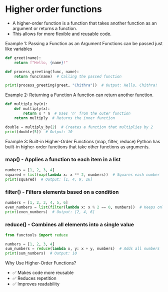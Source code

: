 # Higher order functions
- A higher-order function is a function that takes another function as an argument or returns a function.
- This allows for more flexible and reusable code.

Example 1: Passing a Function as an Argument
Functions can be passed just like variables
```python
def greet(name):
    return f"Hello, {name}!"

def process_greeting(func, name):
    return func(name)  # Calling the passed function

print(process_greeting(greet, "Chithra"))  # Output: Hello, Chithra!
```

Example 2: Returning a Function
A function can return another function.
```python
def multiply_by(n):
    def multiply(x):
        return x * n  # Uses 'n' from the outer function
    return multiply  # Returns the inner function

double = multiply_by(2)  # Creates a function that multiplies by 2
print(double(5))  # Output: 10
```
Example 3: Built-in Higher-Order Functions (map, filter, reduce)
Python has built-in higher-order functions that take other functions as arguments.

### map() - Applies a function to each item in a list
```python
numbers = [1, 2, 3, 4]
squared = list(map(lambda x: x ** 2, numbers))  # Squares each number
print(squared)  # Output: [1, 4, 9, 16]
```
### filter() - Filters elements based on a condition
```python
numbers = [1, 2, 3, 4, 5, 6]
even_numbers = list(filter(lambda x: x % 2 == 0, numbers))  # Keeps only even numbers
print(even_numbers)  # Output: [2, 4, 6]
```
### reduce() - Combines all elements into a single value
```python
from functools import reduce

numbers = [1, 2, 3, 4]
sum_numbers = reduce(lambda x, y: x + y, numbers)  # Adds all numbers
print(sum_numbers)  # Output: 10
```
Why Use Higher-Order Functions?
- ✅ Makes code more reusable
- ✅ Reduces repetition
- ✅ Improves readability
